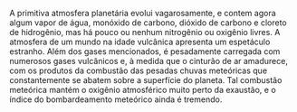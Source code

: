 ﻿A primitiva atmosfera planetária evolui vagarosamente, e contem agora algum vapor de água, monóxido de carbono, dióxido de carbono e cloreto de hidrogênio, mas há pouco ou nenhum nitrogênio ou oxigênio livres. A atmosfera de um mundo na idade vulcânica apresenta um espetáculo estranho. Além dos gases mencionados, é pesadamente carregada com numerosos gases vulcânicos e, à medida que o cinturão de ar amadurece, com os produtos da combustão das pesadas chuvas meteóricas que constantemente se abatem sobre a superfície do planeta. Tal combustão meteórica mantém o oxigênio atmosférico  muito perto da exaustão, e o índice do bombardeamento meteórico ainda é tremendo.